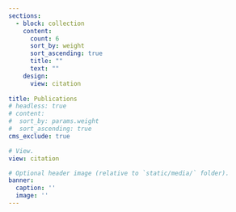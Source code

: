 ```yaml
---
sections:
  - block: collection
    content:
      count: 6
      sort_by: weight
      sort_ascending: true
      title: ""
      text: ""
    design:
      view: citation
    
title: Publications
# headless: true
# content:
#  sort_by: params.weight
#  sort_ascending: true
cms_exclude: true

# View.
view: citation

# Optional header image (relative to `static/media/` folder).
banner:
  caption: ''
  image: ''
---
```

